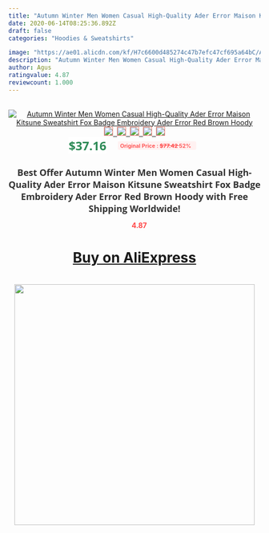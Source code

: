 ```yaml
---
title: "Autumn Winter Men Women Casual High-Quality Ader Error Maison Kitsune Sweatshirt Fox Badge Embroidery Ader Error Red Brown Hoody"
date: 2020-06-14T08:25:36.892Z
draft: false
categories: "Hoodies & Sweatshirts"

image: "https://ae01.alicdn.com/kf/H7c6600d485274c47b7efc47cf695a64bC/Autumn-Winter-Men-Women-Casual-High-Quality-Ader-Error-Maison-Kitsune-Sweatshirt-Fox-Badge-Embroidery-Ader.jpg"
description: "Autumn Winter Men Women Casual High-Quality Ader Error Maison Kitsune Sweatshirt Fox Badge Embroidery Ader Error Red Brown Hoody"
author: Agus
ratingvalue: 4.87
reviewcount: 1.000
---
```

<br>
<div style="text-align: center;">
<a href="https://s.click.aliexpress.com/e/_9ufQep" target="_blank" rel="nofollow noopener noreferrer"><img alt="Autumn Winter Men Women Casual High-Quality Ader Error Maison Kitsune Sweatshirt Fox Badge Embroidery Ader Error Red Brown Hoody" class="magnifier-image" src="https://ae01.alicdn.com/kf/H7c6600d485274c47b7efc47cf695a64bC/Autumn-Winter-Men-Women-Casual-High-Quality-Ader-Error-Maison-Kitsune-Sweatshirt-Fox-Badge-Embroidery-Ader.jpg_640x640.jpg">
<br>
<img style="border:1px solid salmon" src="https://ae01.alicdn.com/kf/H7c6600d485274c47b7efc47cf695a64bC/Autumn-Winter-Men-Women-Casual-High-Quality-Ader-Error-Maison-Kitsune-Sweatshirt-Fox-Badge-Embroidery-Ader.jpg_120x120.jpg">&nbsp;&nbsp;<img style="border:1px solid salmon" src="https://ae01.alicdn.com/kf/H318195bba5204f47bb2b5563c6fbfbb9Z/Autumn-Winter-Men-Women-Casual-High-Quality-Ader-Error-Maison-Kitsune-Sweatshirt-Fox-Badge-Embroidery-Ader.jpg_120x120.jpg">&nbsp;&nbsp;<img style="border:1px solid salmon" src="https://ae01.alicdn.com/kf/Heb7ff38c739d469aa8fe131a3d440dfds/Autumn-Winter-Men-Women-Casual-High-Quality-Ader-Error-Maison-Kitsune-Sweatshirt-Fox-Badge-Embroidery-Ader.jpg_120x120.jpg">&nbsp;&nbsp;<img style="border:1px solid salmon" src="https://ae01.alicdn.com/kf/H395de21d18ca43189f3c29073dab28b6a/Autumn-Winter-Men-Women-Casual-High-Quality-Ader-Error-Maison-Kitsune-Sweatshirt-Fox-Badge-Embroidery-Ader.jpg_120x120.jpg">&nbsp;&nbsp;<img style="border:1px solid salmon" src="https://ae01.alicdn.com/kf/H1cf11ede5e3148fe8494d934e23e45f9x/Autumn-Winter-Men-Women-Casual-High-Quality-Ader-Error-Maison-Kitsune-Sweatshirt-Fox-Badge-Embroidery-Ader.jpg_120x120.jpg"></a></div><br0>
<div style="text-align: center;"><span style="background-color: white; border: 0px; box-sizing: border-box; color: seagreen; display: inline-block; font-family: &quot;open sans&quot; , &quot;arial&quot; , &quot;helvetica&quot; , sans-serif , &quot;heiti&quot;; font-size: 24px; font-stretch: inherit; font-weight: 700; line-height: inherit; margin: 0px 10px 0px 0px; padding: 0px; vertical-align: middle;">$37.16 </span>
<span style="background: rgb(255 , 241 , 241); border-radius: 3px; border: 0px; box-sizing: border-box; color: #ff4747; display: inline-block; font-family: inherit; font-size: 12px; font-stretch: inherit; font-style: inherit; font-variant: inherit; font-weight: 600; line-height: inherit; margin: 0px; padding: 2px 5px; transform: scale(0.9); vertical-align: middle;">Original Price : <b style="text-decoration: line-through;">$77.42 </b> 52%&nbsp;&nbsp;</span></div>
<h1 style="color: #333333; display: inline-block; font-family: &quot;open sans&quot; , &quot;arial&quot; , &quot;helvetica&quot; , sans-serif , &quot;heiti&quot;; font-size: 18px; font-stretch: inherit; font-weight: 700; text-align: center;">Best Offer Autumn Winter Men Women Casual High-Quality Ader Error Maison Kitsune Sweatshirt Fox Badge Embroidery Ader Error Red Brown Hoody with Free Shipping Worldwide!</h1>
<div style="color: #ff4747; text-align: center;">
<img src="https://4.bp.blogspot.com/-M0ZcTcb-5uY/XleCXlxnR4I/AAAAAAAAAEc/OrjgMkXV1oMQFaCRZj5HQwOCBcu3w1FegCPcBGAYYCw/s1600/star.png" style="height: 15px;">&nbsp;<b>4.87</b></div>
<div class="button_cont" align="center"><a class="buynow_a" href="https://s.click.aliexpress.com/e/_9ufQep" target="_blank" rel="nofollow noopener noreferrer"><H1>Buy on AliExpress</H1></a></div><br>
<div class="separator" style="clear: both; text-align: center;">
<img src="https://lh3.googleusercontent.com/-pTy5HemUv9M/XlePHvY0dAI/AAAAAAAAAE4/0nX5iRUoIWY8eMW9Dpxeirr157OZliDIgCLcBGAsYHQ/s1600/badge.gif" width="480">
</div>
